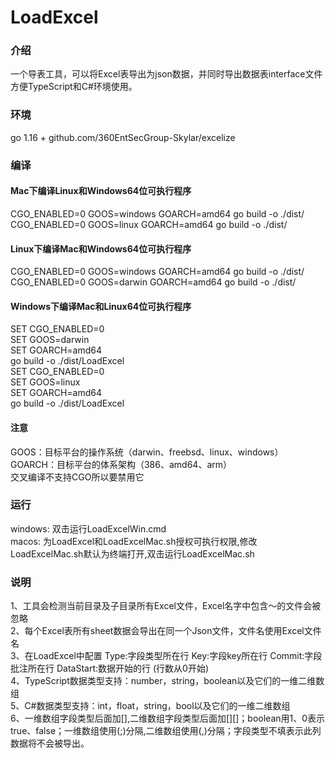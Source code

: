 # LoadExcel

### 介绍
一个导表工具，可以将Excel表导出为json数据，并同时导出数据表interface文件方便TypeScript和C#环境使用。 

### 环境
go 1.16 + github.com/360EntSecGroup-Skylar/excelize

### 编译
#### Mac下编译Linux和Windows64位可执行程序  
CGO_ENABLED=0 GOOS=windows GOARCH=amd64 go build -o ./dist/  
CGO_ENABLED=0 GOOS=linux GOARCH=amd64 go build -o ./dist/  

#### Linux下编译Mac和Windows64位可执行程序  
CGO_ENABLED=0 GOOS=windows GOARCH=amd64 go build -o ./dist/  
CGO_ENABLED=0 GOOS=darwin GOARCH=amd64 go build -o ./dist/  

#### Windows下编译Mac和Linux64位可执行程序  
SET CGO_ENABLED=0  
SET GOOS=darwin  
SET GOARCH=amd64  
go build -o ./dist/LoadExcel  
SET CGO_ENABLED=0  
SET GOOS=linux  
SET GOARCH=amd64  
go build -o ./dist/LoadExcel  

#### 注意
GOOS：目标平台的操作系统（darwin、freebsd、linux、windows）  
GOARCH：目标平台的体系架构（386、amd64、arm）  
交叉编译不支持CGO所以要禁用它  

### 运行  
windows: 双击运行LoadExcelWin.cmd  
macos: 为LoadExcel和LoadExcelMac.sh授权可执行权限,修改LoadExcelMac.sh默认为终端打开,双击运行LoadExcelMac.sh  

### 说明
1、工具会检测当前目录及子目录所有Excel文件，Excel名字中包含～的文件会被忽略  
2、每个Excel表所有sheet数据会导出在同一个Json文件，文件名使用Excel文件名  
3、在LoadExcel中配置 Type:字段类型所在行 Key:字段key所在行 Commit:字段批注所在行 DataStart:数据开始的行 (行数从0开始)  
4、TypeScript数据类型支持：number，string，boolean以及它们的一维二维数组  
5、C#数据类型支持：int，float，string，bool以及它们的一维二维数组  
6、一维数组字段类型后面加[],二维数组字段类型后面加[][]；boolean用1、0表示true、false；一维数组使用(;)分隔,二维数组使用(,)分隔；字段类型不填表示此列数据将不会被导出。    